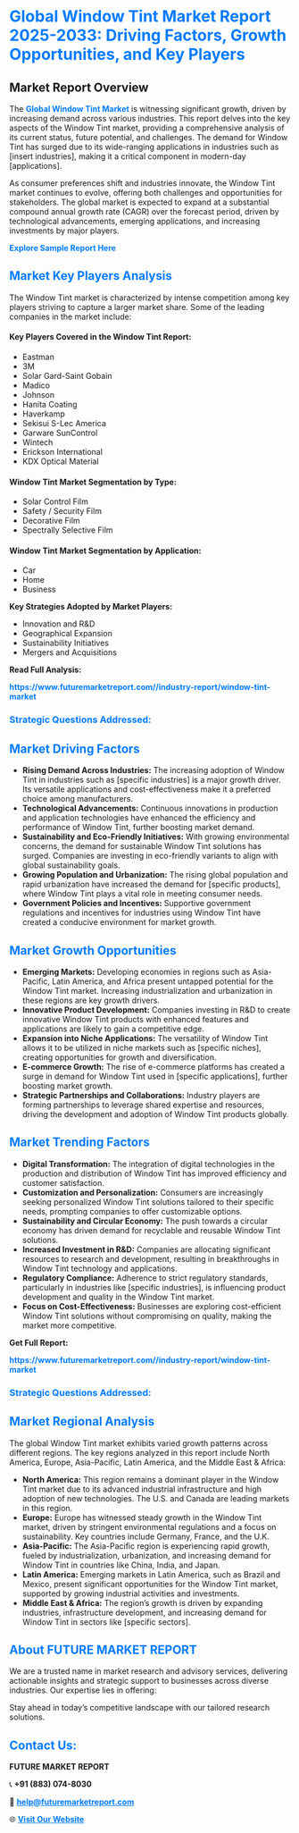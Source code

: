 <h1 style="color: #007BFF;">Global Window Tint Market Report 2025-2033: Driving Factors, Growth Opportunities, and Key Players</h1>

<section id="overview">
<h2>Market Report Overview</h2>
<p>The <a href="https://www.futuremarketreport.com//industry-report/window-tint-market" style="color: #007BFF; text-decoration: none;"><strong>Global Window Tint Market</strong></a> is witnessing significant growth, driven by increasing demand across various industries. This report delves into the key aspects of the Window Tint market, providing a comprehensive analysis of its current status, future potential, and challenges. The demand for Window Tint has surged due to its wide-ranging applications in industries such as [insert industries], making it a critical component in modern-day [applications].</p>
<p>As consumer preferences shift and industries innovate, the Window Tint market continues to evolve, offering both challenges and opportunities for stakeholders. The global market is expected to expand at a substantial compound annual growth rate (CAGR) over the forecast period, driven by technological advancements, emerging applications, and increasing investments by major players.</p>
</section>

<section id="overview">
<p><a href="https://www.futuremarketreport.com//request-sample/reportId=46535" style="color: #007BFF; text-decoration: none;"><strong>Explore Sample Report Here</strong></a></p>
</section>

<section id="key-players">
<h2 style="color: #007BFF;">Market Key Players Analysis</h2>
<p>The Window Tint market is characterized by intense competition among key players striving to capture a larger market share. Some of the leading companies in the market include:</p>
<h4>Key Players Covered in the Window Tint Report:</h4>
<ul><li>Eastman</li><li>3M</li><li>Solar Gard-Saint Gobain</li><li>Madico</li><li>Johnson</li><li>Hanita Coating</li><li>Haverkamp</li><li>Sekisui S-Lec America</li><li>Garware SunControl</li><li>Wintech</li><li>Erickson International</li><li>KDX Optical Material</li></ul>
<h4>Window Tint Market Segmentation by Type:</h4>
<ul><li>Solar Control Film</li><li>Safety / Security Film</li><li>Decorative Film</li><li>Spectrally Selective Film</li></ul>

<h4>Window Tint Market Segmentation by Application:</h4>
<ul><li>Car</li><li>Home</li><li>Business</li></ul>
<p><strong>Key Strategies Adopted by Market Players:</strong></p>
<ul>
<li>Innovation and R&D</li>
<li>Geographical Expansion</li>
<li>Sustainability Initiatives</li>
<li>Mergers and Acquisitions</li>
</ul>
</section>

<section>
<p><strong>Read Full Analysis: </strong></p><a href="https://www.futuremarketreport.com//industry-report/window-tint-market" style="color: #007BFF; text-decoration: none;"><strong>https://www.futuremarketreport.com//industry-report/window-tint-market</strong></a>
<h3 style="color: #007BFF;">Strategic Questions Addressed:</h3>
</section>

<section id="driving-factors">
<h2 style="color: #007BFF;">Market Driving Factors</h2>
<ul>
<li><strong>Rising Demand Across Industries:</strong> The increasing adoption of Window Tint in industries such as [specific industries] is a major growth driver. Its versatile applications and cost-effectiveness make it a preferred choice among manufacturers.</li>
<li><strong>Technological Advancements:</strong> Continuous innovations in production and application technologies have enhanced the efficiency and performance of Window Tint, further boosting market demand.</li>
<li><strong>Sustainability and Eco-Friendly Initiatives:</strong> With growing environmental concerns, the demand for sustainable Window Tint solutions has surged. Companies are investing in eco-friendly variants to align with global sustainability goals.</li>
<li><strong>Growing Population and Urbanization:</strong> The rising global population and rapid urbanization have increased the demand for [specific products], where Window Tint plays a vital role in meeting consumer needs.</li>
<li><strong>Government Policies and Incentives:</strong> Supportive government regulations and incentives for industries using Window Tint have created a conducive environment for market growth.</li>
</ul>
</section>

<section id="growth-opportunities">
<h2 style="color: #007BFF;">Market Growth Opportunities</h2>
<ul>
<li><strong>Emerging Markets:</strong> Developing economies in regions such as Asia-Pacific, Latin America, and Africa present untapped potential for the Window Tint market. Increasing industrialization and urbanization in these regions are key growth drivers.</li>
<li><strong>Innovative Product Development:</strong> Companies investing in R&D to create innovative Window Tint products with enhanced features and applications are likely to gain a competitive edge.</li>
<li><strong>Expansion into Niche Applications:</strong> The versatility of Window Tint allows it to be utilized in niche markets such as [specific niches], creating opportunities for growth and diversification.</li>
<li><strong>E-commerce Growth:</strong> The rise of e-commerce platforms has created a surge in demand for Window Tint used in [specific applications], further boosting market growth.</li>
<li><strong>Strategic Partnerships and Collaborations:</strong> Industry players are forming partnerships to leverage shared expertise and resources, driving the development and adoption of Window Tint products globally.</li>
</ul>
</section>

<section id="trending-factors">
<h2 style="color: #007BFF;">Market Trending Factors</h2>
<ul>
<li><strong>Digital Transformation:</strong> The integration of digital technologies in the production and distribution of Window Tint has improved efficiency and customer satisfaction.</li>
<li><strong>Customization and Personalization:</strong> Consumers are increasingly seeking personalized Window Tint solutions tailored to their specific needs, prompting companies to offer customizable options.</li>
<li><strong>Sustainability and Circular Economy:</strong> The push towards a circular economy has driven demand for recyclable and reusable Window Tint solutions.</li>
<li><strong>Increased Investment in R&D:</strong> Companies are allocating significant resources to research and development, resulting in breakthroughs in Window Tint technology and applications.</li>
<li><strong>Regulatory Compliance:</strong> Adherence to strict regulatory standards, particularly in industries like [specific industries], is influencing product development and quality in the Window Tint market.</li>
<li><strong>Focus on Cost-Effectiveness:</strong> Businesses are exploring cost-efficient Window Tint solutions without compromising on quality, making the market more competitive.</li>
</ul>
</section>

<section>
<p><strong>Get Full Report: </strong></p><a href="https://www.futuremarketreport.com//industry-report/window-tint-market" style="color: #007BFF; text-decoration: none;"><strong>https://www.futuremarketreport.com//industry-report/window-tint-market</strong></a>
<h3 style="color: #007BFF;">Strategic Questions Addressed:</h3>
</section>


<section id="regional-analysis">
<h2 style="color: #007BFF;">Market Regional Analysis</h2>
<p>The global Window Tint market exhibits varied growth patterns across different regions. The key regions analyzed in this report include North America, Europe, Asia-Pacific, Latin America, and the Middle East & Africa:</p>
<ul>
<li><strong>North America:</strong> This region remains a dominant player in the Window Tint market due to its advanced industrial infrastructure and high adoption of new technologies. The U.S. and Canada are leading markets in this region.</li>
<li><strong>Europe:</strong> Europe has witnessed steady growth in the Window Tint market, driven by stringent environmental regulations and a focus on sustainability. Key countries include Germany, France, and the U.K.</li>
<li><strong>Asia-Pacific:</strong> The Asia-Pacific region is experiencing rapid growth, fueled by industrialization, urbanization, and increasing demand for Window Tint in countries like China, India, and Japan.</li>
<li><strong>Latin America:</strong> Emerging markets in Latin America, such as Brazil and Mexico, present significant opportunities for the Window Tint market, supported by growing industrial activities and investments.</li>
<li><strong>Middle East & Africa:</strong> The region’s growth is driven by expanding industries, infrastructure development, and increasing demand for Window Tint in sectors like [specific sectors].</li>
</ul>
</section>

<footer>
<h2 style="color: #007BFF;">About FUTURE MARKET REPORT</h2>
<p>We are a trusted name in market research and advisory services, delivering actionable insights and strategic support to businesses across diverse industries. Our expertise lies in offering:</p>

<p>Stay ahead in today’s competitive landscape with our tailored research solutions.</p>

<h2 style="color: #007BFF;">Contact Us:</h2>
<p><strong>FUTURE MARKET REPORT</strong></p>
<p>📞 <strong>+91 (883) 074-8030</strong></p>
<p>📧 <strong><a href="mailto:help@futuremarketreport.com" style="color: #007BFF;">help@futuremarketreport.com</a></strong></p>
<p>🌐 <strong><a href="https://www.futuremarketreport.com/" style="color: #007BFF;">Visit Our Website</a></strong></p>
</footer>